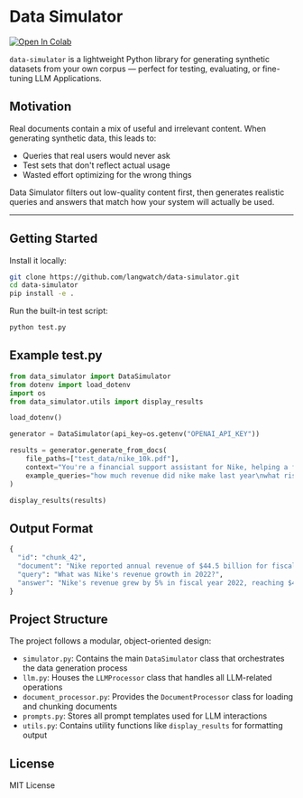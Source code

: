 # Data Simulator

[![Open In Colab](https://colab.research.google.com/assets/colab-badge.svg)](https://colab.research.google.com/github/langwatch/data-simulator/blob/main/data_simulator.ipynb)

`data-simulator` is a lightweight Python library for generating synthetic datasets from your own corpus — perfect for testing, evaluating, or fine-tuning LLM Applications.

## Motivation

Real documents contain a mix of useful and irrelevant content. When generating synthetic data, this leads to:

- Queries that real users would never ask
- Test sets that don't reflect actual usage
- Wasted effort optimizing for the wrong things

Data Simulator filters out low-quality content first, then generates realistic queries and answers that match how your system will actually be used.

---

## Getting Started

Install it locally:

```bash
git clone https://github.com/langwatch/data-simulator.git
cd data-simulator
pip install -e .
```

Run the built-in test script:

```bash
python test.py
```

## Example test.py

```python
from data_simulator import DataSimulator
from dotenv import load_dotenv
import os
from data_simulator.utils import display_results

load_dotenv()

generator = DataSimulator(api_key=os.getenv("OPENAI_API_KEY"))

results = generator.generate_from_docs(
    file_paths=["test_data/nike_10k.pdf"],
    context="You're a financial support assistant for Nike, helping a financial analyst decide whether to invest in the stock.",
    example_queries="how much revenue did nike make last year\nwhat risks does nike face\nwhat are nike's top 3 priorities"
)

display_results(results)
```

## Output Format

```python
{
  "id": "chunk_42",
  "document": "Nike reported annual revenue of $44.5 billion for fiscal year 2022, an increase of 5% compared to the previous year.",
  "query": "What was Nike's revenue growth in 2022?",
  "answer": "Nike's revenue grew by 5% in fiscal year 2022, reaching $44.5 billion."
}
```

## Project Structure

The project follows a modular, object-oriented design:

- `simulator.py`: Contains the main `DataSimulator` class that orchestrates the data generation process
- `llm.py`: Houses the `LLMProcessor` class that handles all LLM-related operations
- `document_processor.py`: Provides the `DocumentProcessor` class for loading and chunking documents
- `prompts.py`: Stores all prompt templates used for LLM interactions
- `utils.py`: Contains utility functions like `display_results` for formatting output

## License

MIT License